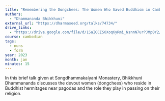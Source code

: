 ```yaml
---
title: "Remembering the Dongchees: The Women Who Saved Buddhism in Cambodia"
authors:
  - "Dhammananda Bhikkhuni"
external_url: "https://dharmaseed.org/talks/74734/"
drive_links:
  - "https://drive.google.com/file/d/1SaIOCIS0XoqKyRmi_NsnnN7urPJMp0Y2/view?usp=drive_link"
course: cambodian
tags:
  - nuns
  - form
year: 2023
month: jan
minutes: 15
---
```


In this brief talk given at Songdhammakalyani Monastery, Bhikkhuni Dhammananda discusses the devout women (dongchees) who reside in Buddhist hermitages near pagodas and the role they play in passing on their religion.
